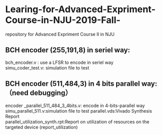 # Learing-for-Advanced-Expriment-Course-in-NJU-2019-Fall-
repository for Advanced Expriment Course Ⅱ in NJU

## BCH encoder (255,191,8) in seriel way:
  bch_encoder.v : use a LFSR to encode in seriel way        
  simu_coder_test.v: simulation file to test

## BCH encoder (511,484,3) in 4 bits parallel way: （need debugging）
  encoder _parallel_511_484_3_4bits.v: encode in 4-bits-parallel way      
  simu_parallel_511.v:simulation file to test 
  parallel.vds:Vivado Synthesis Report      
  parallel_utilization_synth.rpt:Report on utilization of resources on the targeted device (report_utilization)
  
